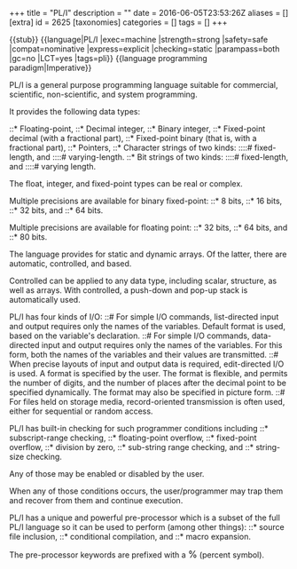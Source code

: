 +++
title = "PL/I"
description = ""
date = 2016-06-05T23:53:26Z
aliases = []
[extra]
id = 2625
[taxonomies]
categories = []
tags = []
+++

{{stub}}
{{language|PL/I
|exec=machine
|strength=strong
|safety=safe
|compat=nominative
|express=explicit
|checking=static
|parampass=both
|gc=no
|LCT=yes
|tags=pli}}
{{language programming paradigm|Imperative}}

PL/I is a general purpose programming language suitable for commercial, scientific, non-scientific, and system programming.


It provides the following data types:

::*   Floating-point,
::*   Decimal integer,
::*   Binary integer,
::*   Fixed-point decimal   (with a fractional part),
::*   Fixed-point binary   (that is, with a fractional part),
::*   Pointers,
::*   Character strings of two kinds:
::::#   fixed-length,   and
::::#   varying-length.
::*   Bit strings of two kinds:
::::#   fixed-length,   and
::::#   varying length.



The   float,   integer,   and   fixed-point   types can be   real   or   complex.


Multiple precisions are available for binary fixed-point:
::*   8 bits,
::*   16 bits,
::*   32 bits,   and
::*   64 bits.


Multiple precisions are available for floating point:
::*   32 bits,
::*   64 bits,   and
::*   80 bits.


The language provides for static and dynamic arrays.   Of the latter, there are   automatic,   controlled,   and   based.

Controlled can be applied to any data type, including scalar, structure, as well as arrays.   With controlled, a push-down and pop-up stack is automatically used.


PL/I has four kinds of I/O:
::#   For simple I/O commands, list-directed input and output requires only the names of the variables.   Default format is used, based on the variable's declaration.
::#   For simple I/O commands, data-directed input and output requires only the names of the variables.   For this form, both the names of the variables and their values are transmitted.
::#   When precise layouts of input and output data is required, edit-directed I/O is used.   A format is specified by the user.   The format is flexible, and permits the number of digits, and the number of places after the decimal point to be specified dynamically.   The format may also be specified in picture form.
::#   For files held on storage media, record-oriented transmission is often used, either for   sequential   or   random access.


PL/I has built-in checking for such programmer conditions including
::*   subscript-range checking,
::*   floating-point overflow,
::*   fixed-point overflow,
::*   division by zero,
::*   sub-string range checking,   and
::*   string-size checking.



Any of those may be enabled or disabled by the user.

When any of those conditions occurs, the user/programmer may trap them and recover from them and continue execution.

PL/I has a unique and powerful pre-processor which is a subset of the full PL/I language so it can be used to perform   (among other things):
::*   source file inclusion,
::*   conditional compilation,   and
::*   macro expansion.



The pre-processor keywords are prefixed with a   <big>%</big>   (percent symbol).




